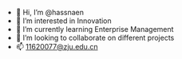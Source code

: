 - 👋 Hi, I’m @hassnaen
- 👀 I’m interested in Innovation
- 🌱 I’m currently learning Enterprise Management
- 💞️ I’m looking to collaborate on different projects
- 📫 11620077@zju.edu.cn

<!---
hassnaen/hassnaen is a ✨ special ✨ repository because its `README.md` (this file) appears on your GitHub profile.
You can click the Preview link to take a look at your changes.
--->
